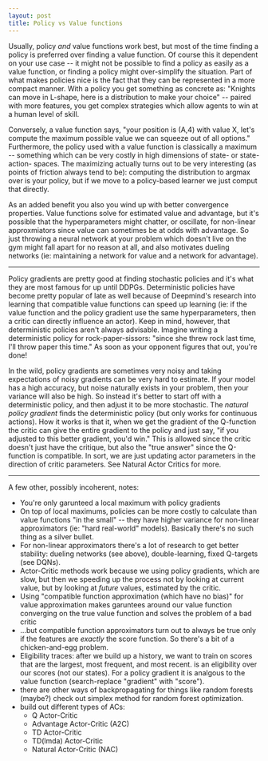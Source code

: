 ```yaml
---
layout: post
title: Policy vs Value functions
---
```


Usually, policy _and_ value functions work best, but most of the time
finding a policy is preferred over finding a value function. Of course
this it dependent on your use case -- it might not be possible to find
a policy as easily as a value function, or finding a policy might
over-simplify the situation. Part of what makes policies nice is the
fact that they can be represented in a more compact manner. With a
policy you get something as concrete as: "Knights can move in L-shape,
here is a distribution to make your choice" -- paired with more
features, you get complex strategies which allow agents to win at a
human level of skill.

Conversely, a value function says, "your position is (A,4) with value X, let's
compute the maximum possible value we can squeeze out of all
options." Furthermore, the policy used with a value function is
classically a maximum -- something which can be very costly in high
dimensions of state- or state-action- spaces. The maximizing actually
turns out to be very interesting (as points of friction always tend to
be): computing the distribution to argmax over is your policy, but if we
move to a policy-based learner we just comput that directly.

As an added benefit you also you wind up with better convergence
properties. Value functions solve for estimated value and advantage,
but it's possible that the hyperparameters might chatter, or oscillate,
for non-linear approxmiators since value can sometimes be at odds with
advantage.  So just throwing a neural network at your problem which
doesn't live on the gym might fall apart for no reason at all, and also
motivates dueling networks (ie: maintaining a network for value and a
network for advantage).

---

Policy gradients are pretty good at finding stochastic policies and it's
what they are most famous for up until DDPGs. Deterministic policies
have become pretty popular of late as well because of Deepmind's
research into learning that compatible value functions can speed up
learning (ie: if the value function and the policy gradient use the same
hyperparameters, then a critic can directly influence an
actor). Keep in mind, however, that deterministic policies aren't
always advisable. Imagine writing a deterministic policy for
rock-paper-sissors: "since she threw rock last time, I'll throw paper
this time." As soon as your opponent figures that out, you're done!

In the wild, policy gradients are sometimes very noisy and taking
expectations of noisy gradients can be very hard to estimate. If
your model has a high accuracy, but noise naturally exists in your
problem, then your variance will also be high. So instead it's better
to start off with a deterministic policy, and then adjust it to be more
stochastic. The _natural policy gradient_ finds the deterministic policy
(but only works for continuous actions). How it works is that it, when
we get the gradient of the Q-function the critic can give the entire
gradient to the policy and just say, "if you adjusted to this better
gradient, you'd win." This is allowed since the critic doesn't just
have the critique, but also the "true answer" since the Q-function
is compatible. In sort, we are just updating actor parameters in the
direction of critic parameters. See Natural Actor Critics for more.

---

A few other, possibly incoherent, notes:

- You're only garunteed a local maximum with policy gradients
- On top of local maximums, policies can be more costly to calculate than value functions "in the small" -- they have higher variance for non-linear approximators (ie: "hard real-world" models). Basically there's no such thing as a silver bullet.
- For non-linear approximators there's a lot of research to get better stability: dueling networks (see above), double-learning, fixed Q-targets (see DQNs).
- Actor-Critic methods work because we using policy gradients, which are slow, but then we speeding up the process not by looking at current value, but by looking at _future_ values, estimated by the critic.
- Using "compatible function approximation (which have no bias)" for value approximation makes garuntees around our value function converging on the true value function and solves the problem of a bad critic
- ...but compatible function approximators turn out to always be true only if the features are _exactly_ the score function. So there's a bit of a chicken-and-egg problem.
- Eligibility traces: after we build up a history, we want to train on scores that are the largest, most frequent, and most recent. is an eligibility over our scores (not our states). For a policy gradient it is analgous to the value function (search-replace "gradient" with "score").
- there are other ways of backpropagating for things like random forests (maybe?) check out simplex method for random forest optimization.
- build out different types of ACs:
  + Q Actor-Critic
  + Advantage Actor-Critic (A2C)
  + TD Actor-Critic
  + TD(lmda) Actor-Critic
  + Natural Actor-Critic (NAC)


